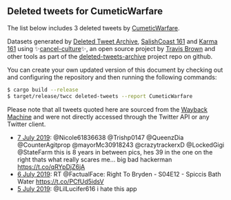 ## Deleted tweets for CumeticWarfare

The list below includes 3 deleted tweets by
[CumeticWarfare](https://twitter.com/CumeticWarfare).



Datasets generated by [Deleted Tweet Archive](https://twitter.com/deletedtweet161), 
[SalishCoast 161](https://twitter.com/SalishCoastA) and [Karma 161](https://twitter.com/KarmaOneSixOne) 
using ✨[cancel-culture](https://github.com/travisbrown/cancel-culture)✨, an open source project by 
[Travis Brown](https://twitter.com/travisbrown) and other tools as part of the 
[deleted-tweets-archive](https://github.com/salcoast/deleted-tweets-archive/) project repo on github.

You can create your own updated version of this document by checking out and configuring the
repository and then running the following commands:

```bash
$ cargo build --release
$ target/release/twcc deleted-tweets --report CumeticWarfare
```

Please note that all tweets quoted here are sourced from the
[Wayback Machine](https://web.archive.org) and were not directly accessed through the Twitter API or
any Twitter client.

* [ 7 July 2019](https://web.archive.org/web/20190707034018/https://twitter.com/CumeticWarfare/status/1147711915042463744): @Nicole61836638 @Trishp0147 @QueenzDia @CounterAgitprop @mayorMc30918243 @crazytrackerxD @LockedGigi @StateFarm this is 8 years in between pics, hes 39 in the one on the right  thats what really scares me... big bad hackerman https://t.co/qRYpDjZ6jA
* [ 6 July 2019](https://web.archive.org/web/20190706225918/https://twitter.com/CumeticWarfare/status/1147641199077072896): RT @FactualFace: Right To Bryden - S04E12 - Spiccis Bath Water https://t.co/PCfUd5idsV
* [ 5 July 2019](https://web.archive.org/web/20190705152831/https://twitter.com/CumeticWarfare/status/1147165367866920960): @LilLucifer616 i hate this app
